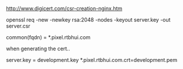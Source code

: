 http://www.digicert.com/csr-creation-nginx.htm

openssl req -new -newkey rsa:2048 -nodes -keyout server.key -out server.csr

common(fqdn) = *.pixel.rtbhui.com


when generating the cert..

server.key = development.key
*.pixel.rtbhui.com.crt=development.pem
